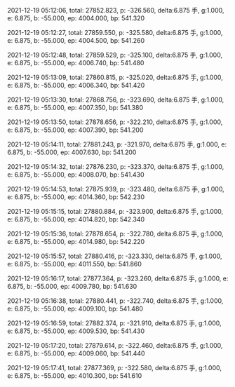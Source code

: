 2021-12-19 05:12:06, total: 27852.823, p: -326.560, delta:6.875 手, g:1.000, e: 6.875, b: -55.000, ep: 4004.000, bp: 541.320

2021-12-19 05:12:27, total: 27859.550, p: -325.580, delta:6.875 手, g:1.000, e: 6.875, b: -55.000, ep: 4004.500, bp: 541.260

2021-12-19 05:12:48, total: 27859.529, p: -325.100, delta:6.875 手, g:1.000, e: 6.875, b: -55.000, ep: 4006.740, bp: 541.480

2021-12-19 05:13:09, total: 27860.815, p: -325.020, delta:6.875 手, g:1.000, e: 6.875, b: -55.000, ep: 4006.340, bp: 541.420

2021-12-19 05:13:30, total: 27868.756, p: -323.690, delta:6.875 手, g:1.000, e: 6.875, b: -55.000, ep: 4007.350, bp: 541.380

2021-12-19 05:13:50, total: 27878.656, p: -322.210, delta:6.875 手, g:1.000, e: 6.875, b: -55.000, ep: 4007.390, bp: 541.200

2021-12-19 05:14:11, total: 27881.243, p: -321.970, delta:6.875 手, g:1.000, e: 6.875, b: -55.000, ep: 4007.630, bp: 541.200

2021-12-19 05:14:32, total: 27876.230, p: -323.370, delta:6.875 手, g:1.000, e: 6.875, b: -55.000, ep: 4008.070, bp: 541.430

2021-12-19 05:14:53, total: 27875.939, p: -323.480, delta:6.875 手, g:1.000, e: 6.875, b: -55.000, ep: 4014.360, bp: 542.230

2021-12-19 05:15:15, total: 27880.884, p: -323.900, delta:6.875 手, g:1.000, e: 6.875, b: -55.000, ep: 4014.820, bp: 542.340

2021-12-19 05:15:36, total: 27878.654, p: -322.780, delta:6.875 手, g:1.000, e: 6.875, b: -55.000, ep: 4014.980, bp: 542.220

2021-12-19 05:15:57, total: 27880.416, p: -323.330, delta:6.875 手, g:1.000, e: 6.875, b: -55.000, ep: 4011.550, bp: 541.860

2021-12-19 05:16:17, total: 27877.364, p: -323.260, delta:6.875 手, g:1.000, e: 6.875, b: -55.000, ep: 4009.780, bp: 541.630

2021-12-19 05:16:38, total: 27880.441, p: -322.740, delta:6.875 手, g:1.000, e: 6.875, b: -55.000, ep: 4009.100, bp: 541.480

2021-12-19 05:16:59, total: 27882.374, p: -321.910, delta:6.875 手, g:1.000, e: 6.875, b: -55.000, ep: 4009.530, bp: 541.430

2021-12-19 05:17:20, total: 27879.614, p: -322.460, delta:6.875 手, g:1.000, e: 6.875, b: -55.000, ep: 4009.060, bp: 541.440

2021-12-19 05:17:41, total: 27877.369, p: -322.580, delta:6.875 手, g:1.000, e: 6.875, b: -55.000, ep: 4010.300, bp: 541.610